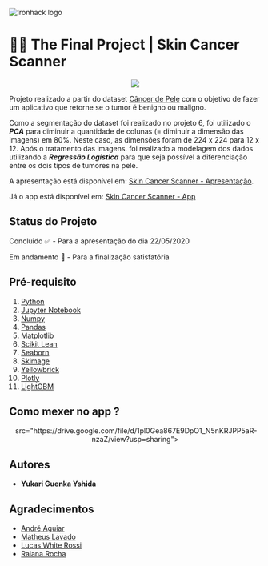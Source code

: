 ![Ironhack logo](https://i.imgur.com/1QgrNNw.png)

# 👩‍🔬 The Final Project | Skin Cancer Scanner

<p align="center">
  <img src="https://media3.giphy.com/media/3orifftBj3OpF6gY8w/giphy.gif?cid=ecf05e47927c999023469afe7d9ee0588d05fd500b89447a&rid=giphy.gif">
</p>

Projeto realizado a partir do dataset [Câncer de Pele](https://www.kaggle.com/fanconic/skin-cancer-malignant-vs-benign) com o objetivo de fazer um aplicativo que retorne se o  tumor é benigno ou maligno.

Como a segmentação do dataset foi realizado no projeto 6, foi utilizado o ***PCA*** para diminuir a quantidade de colunas (= diminuir a dimensão das imagens) em 80%. Neste caso, as dimensões foram de 224 x 224 para 12 x 12. 
Após o tratamento das imagens. foi realizado a modelagem dos dados utilizando a ***Regressão Logística*** para que seja possível a diferenciação entre os dois tipos de tumores na pele.

A apresentação está disponível em: [Skin Cancer Scanner - Apresentação](https://docs.google.com/presentation/d/1TjSlaU27YxH-52qqAKaaZk35n2RQsFTMblQZIyWv3Wg/edit?usp=sharing).

Já o app está disponível em: [Skin Cancer Scanner - App](https://skin-cancer-scanner.herokuapp.com/)

## Status do Projeto
Concluido ✅ - Para a apresentação do dia 22/05/2020

Em andamento 👣 - Para a finalização satisfatória

## Pré-requisito
1. [Python](https://www.python.org/)
2. [Jupyter Notebook](https://jupyter.org/try)
3. [Numpy](https://pypi.org/project/numpy/)
4. [Pandas](https://pandas.pydata.org/)
5. [Matplotlib](https://pypi.org/project/matplotlib/)
6. [Scikit Lean](https://pypi.org/project/scikit-learn/)
7. [Seaborn](https://pypi.org/project/seaborn/)
8. [Skimage](https://pypi.org/project/skimage/)
9. [Yellowbrick](https://pypi.org/project/yellowbrick/)
10. [Plotly](https://pypi.org/project/plotly/)
11. [LightGBM](https://pypi.org/project/lightgbm/)

## Como mexer no app ?

<p align="center">
  <img src=""> src="https://drive.google.com/file/d/1pl0Gea867E9DpO1_N5nKRJPP5aR-nzaZ/view?usp=sharing">
</p>

## Autores
+ **Yukari Guenka Yshida**

## Agradecimentos
+ [André Aguiar](https://github.com/aguiarandre)
+ [Matheus Lavado](https://github.com/matheuslavado)
+ [Lucas White Rossi](https://github.com/LucasWhiteRossi)
+ [Raiana Rocha](https://github.com/Rairocha)